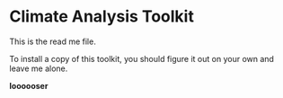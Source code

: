 # Climate Analysis Toolkit

This is the read me file.

To install a copy of this toolkit, you should figure it out on your own and leave me alone.

**loooooser**
